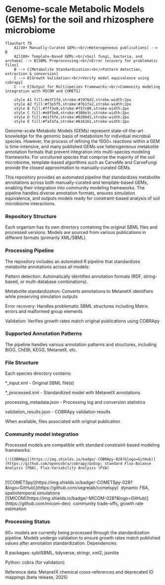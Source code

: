 # Genome-scale Metabolic Models (GEMs) for the soil and rhizosphere microbiome

```mermaid
flowchart TD
    A1[40+ Manually-Curated GEMs:<br/>Heterogeneous publications] --> B
    A2[100+ Template-Based GEMs:<br/>Soil fungi, bacteria, and archaea] --> B[SBML Preprocessing:<br/>Error recovery for problematic files]
    B --> C[Metabolite Standardization:<br/>Pattern detection, extraction & conversion]
    C --> D[Growth Validation:<br/>Verify model equivalence using cobrapy]
    C --> E[Output for Multispecies Frameworks:<br/>Community modeling integration with MICOM and COMETS]
    
    style A1 fill:#e3f2fd,stroke:#1976d2,stroke-width:2px
    style A2 fill:#f3e5f5,stroke:#7b1fa2,stroke-width:2px
    style B fill:#fff3e0,stroke:#f57c00,stroke-width:2px
    style C fill:#e8f5e8,stroke:#388e3c,stroke-width:2px
    style D fill:#e1f5fe,stroke:#0288d1,stroke-width:2px
    style E fill:#fafafa,stroke:#616161,stroke-width:2px
```
Genome-scale Metabolic Models (GEMs) represent state-of-the-art knowledge for the genomic basis of metabolism for individual microbial species. However, the process of refining the 1000+ reactions within a GEM is time-intensive, and many published GEMs use heterogeneous metabolite annotation formats that prevent integration into multi-species modeling frameworks. For uncultured species that comprise the majority of the soil microbiome, template-based algorithms such as CarveMe and CarveFungi provide the closest approximation to manually-curated GEMs.

This repository provides an automated pipeline that standardizes metabolite annotations across both manually-curated and template-based GEMs, enabling their integration into community modeling frameworks. The pipeline handles diverse annotation formats, ensures simulation equivalence, and outputs models ready for constraint-based analysis of soil microbiome interactions.

### Repository Structure
Each organism has its own directory containing the original SBML files and processed versions. Models are sourced from various publications in different formats (primarily XML/SBML).

### Processing Pipeline
The repository includes an automated R pipeline that standardizes metabolite annotations across all models:

Pattern detection: Automatically identifies annotation formats (RDF, string-based, or multi-database combinations). 

Metabolite standardization: Converts annotations to MetanetX identifiers while preserving simulation outputs

Error recovery: Handles problematic SBML structures including Matrix errors and malformed group elements

Validation: Verifies growth rates match original publications using COBRApy

### Supported Annotation Patterns
The pipeline handles various annotation patterns and structures, including BiGG, ChEBI, KEGG, MetanetX, etc.

### File Structure
Each species directory contains:

*_input.xml - Original SBML file(s)

*_processed.xml - Standardized model with MetanetX annotations

processing_metadata.json - Processing log and conversion statistics

validation_results.json - COBRApy validation results

When available, files associated with original publication

### Community model integration
Processed models are compatible with standard constraint-based modeling frameworks:

    [![COBRApy](https://img.shields.io/badge/-COBRApy-028?&logo=GitHub)](https://github.com/opencobra/cobrapy)&nbsp; standard Flux-Balance Analysis (FBA), Flux-Variability Analysis (FVA) 
<br>
    [![COMETSpy](https://img.shields.io/badge/-COMETSpy-028?&logo=GitHub)](https://github.com/segrelab/cometspy)&nbsp; dynamic FBA, spatiotemporal simulations
<br>
    [![MICOM](https://img.shields.io/badge/-MICOM-028?&logo=GitHub)](https://github.com/micom-dev)&nbsp; community trade-offs, growth rate estimation


### Processing Status
60+ models are currently being processed through the standardization pipeline. Models undergo validation to ensure growth rates match published values after annotation standardization.
Dependencies

R packages: sybilSBML, tidyverse, stringr, xml2, jsonlite

Python: cobra (for validation)

Reference data: MetanetX chemical cross-references and deprecated ID mappings (beta release, 2025)
